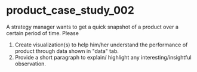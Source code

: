 # product_case_study_002
A strategy manager wants to get a quick snapshot of a product over a certain period of time.  Please  

1. Create visualization(s) to help him/her understand the performance of product through data shown in "data" tab.  
2. Provide a short paragraph to explain/ highlight any interesting/insightful observation.
